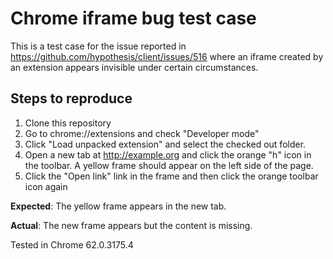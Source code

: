 # Chrome iframe bug test case

This is a test case for the issue reported in
https://github.com/hypothesis/client/issues/516 where an iframe created by an
extension appears invisible under certain circumstances.

## Steps to reproduce

1. Clone this repository
2. Go to chrome://extensions and check "Developer mode"
3. Click "Load unpacked extension" and select the checked out folder.
4. Open a new tab at http://example.org and click the orange "h" icon in the
   toolbar. A yellow frame should appear on the left side of the page.
5. Click the "Open link" link in the frame and then click the orange toolbar
   icon again

**Expected**: The yellow frame appears in the new tab.

**Actual**: The new frame appears but the content is missing.

Tested in Chrome 62.0.3175.4


